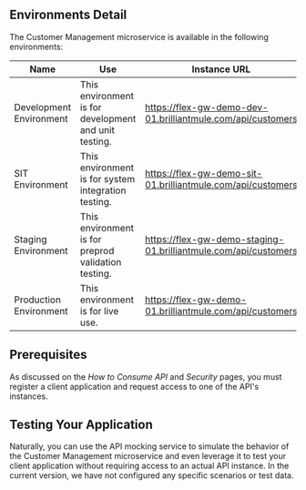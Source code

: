 ## Environments Detail
The Customer Management microservice is available in the following environments:

| Name | Use | Instance URL |
| ------ | ------ | ------ |
| Development Environment | This environment is for development and unit testing. | https://flex-gw-demo-dev-01.brilliantmule.com/api/customers |
| SIT Environment | This environment is for system integration testing. | https://flex-gw-demo-sit-01.brilliantmule.com/api/customers |
| Staging Environment | This environment is for preprod validation testing. | https://flex-gw-demo-staging-01.brilliantmule.com/api/customers |
| Production Environment | This environment is for live use. | https://flex-gw-demo-01.brilliantmule.com/api/customers |

## Prerequisites
As discussed on the *How to Consume API* and *Security* pages, you must register a client application and request access to one of the API's instances.

## Testing Your Application
Naturally, you can use the API mocking service to simulate the behavior of the Customer Management microservice and even leverage it to test your client application without requiring access to an actual API instance. In the current version, we have not configured any specific scenarios or test data.
